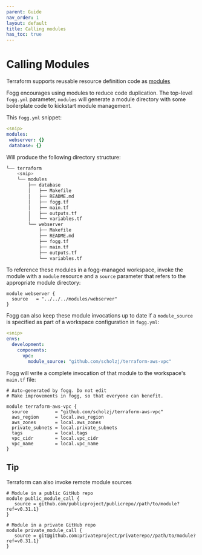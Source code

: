 ```yaml
---
parent: Guide
nav_order: 1
layout: default
title: Calling modules
has_toc: true
---
```


# Calling Modules
Terraform supports reusable resource definition code as [modules](https://www.terraform.io/docs/configuration/modules.html)

Fogg encourages using modules to reduce code duplication. The top-level `fogg.yml` parameter, `modules`
 will generate a module directory with some boilerplate code to kickstart module management.

This `fogg.yml` snippet:
 ```yaml
<snip>
modules:
  webserver: {}
  database: {}
 ```

Will produce the following directory structure:
```bash
└── terraform
    <snip>
    └── modules
        ├── database
        │   ├── Makefile
        │   ├── README.md
        │   ├── fogg.tf
        │   ├── main.tf
        │   ├── outputs.tf
        │   └── variables.tf
        └── webserver
            ├── Makefile
            ├── README.md
            ├── fogg.tf
            ├── main.tf
            ├── outputs.tf
            └── variables.tf
```

To reference these modules in a fogg-managed workspace, invoke the module with a `module` resource and a `source` parameter that refers to the appropriate module directory:
```hcl
module webserver {
  source   = "../../../modules/webserver"
}
```

Fogg can also keep these module invocations up to date if a `module_source` is specified as part of a workspace configuration in `fogg.yml`:
```yaml
<snip>
envs:
  development:
    components:
      vpc:
        module_source: "github.com/scholzj/terraform-aws-vpc"
```

Fogg will write a complete invocation of that module to the workspace's `main.tf` file:

```hcl
# Auto-generated by fogg. Do not edit
# Make improvements in fogg, so that everyone can benefit.

module terraform-aws-vpc {
  source          = "github.com/scholzj/terraform-aws-vpc"
  aws_region      = local.aws_region
  aws_zones       = local.aws_zones
  private_subnets = local.private_subnets
  tags            = local.tags
  vpc_cidr        = local.vpc_cidr
  vpc_name        = local.vpc_name
}
```

## Tip
Terraform can also invoke remote module sources
```hcl
# Module in a public GitHub repo
module public_module_call {
   source = github.com/publicproject/publicrepo//path/to/module?ref=v0.31.1}
}

# Module in a private GitHub repo
module private_module_call {
   source = git@github.com:privateproject/privaterepo//path/to/module?ref=v0.31.1}
}
```

